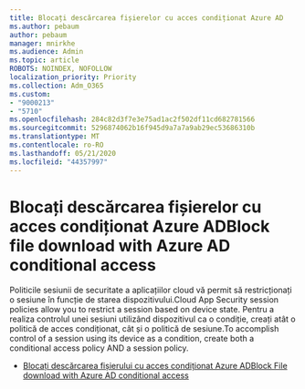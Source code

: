 ```yaml
---
title: Blocați descărcarea fișierelor cu acces condiționat Azure AD
ms.author: pebaum
author: pebaum
manager: mnirkhe
ms.audience: Admin
ms.topic: article
ROBOTS: NOINDEX, NOFOLLOW
localization_priority: Priority
ms.collection: Adm_O365
ms.custom:
- "9000213"
- "5710"
ms.openlocfilehash: 284c82d3f7e3e75ad1ac2f502df11cd682781566
ms.sourcegitcommit: 5296874062b16f945d9a7a7a9ab29ec53686310b
ms.translationtype: MT
ms.contentlocale: ro-RO
ms.lasthandoff: 05/21/2020
ms.locfileid: "44357997"
---
```

# <a name="block-file-download-with-azure-ad-conditional-access"></a><span data-ttu-id="fe027-102">Blocați descărcarea fișierelor cu acces condiționat Azure AD</span><span class="sxs-lookup"><span data-stu-id="fe027-102">Block file download with Azure AD conditional access</span></span>

<span data-ttu-id="fe027-103">Politicile sesiunii de securitate a aplicațiilor cloud vă permit să restricționați o sesiune în funcție de starea dispozitivului.</span><span class="sxs-lookup"><span data-stu-id="fe027-103">Cloud App Security session policies allow you to restrict a session based on device state.</span></span> <span data-ttu-id="fe027-104">Pentru a realiza controlul unei sesiuni utilizând dispozitivul ca o condiție, creați atât o politică de acces condiționat, cât și o politică de sesiune.</span><span class="sxs-lookup"><span data-stu-id="fe027-104">To accomplish control of a session using its device as a condition, create both a conditional access policy AND a session policy.</span></span>

- [<span data-ttu-id="fe027-105">Blocați descărcarea fișierului cu acces condiționat Azure AD</span><span class="sxs-lookup"><span data-stu-id="fe027-105">Block File download with Azure AD conditional access</span></span>](https://docs.microsoft.com/cloud-app-security/use-case-proxy-block-session-aad#create-a-block-download-policy-for-unmanaged-devices)
